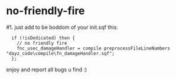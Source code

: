 no-friendly-fire
================

#1.
just add to be boddom of your init.sqf this:

~~~~
  if (!isDedicated) then {
    // no friendly fire
    fnc_usec_damageHandler = compile preprocessFileLineNumbers "dayz_code\compile\fn_damageHandler.sqf";
  };
~~~~

enjoy and report all bugs u find :)
